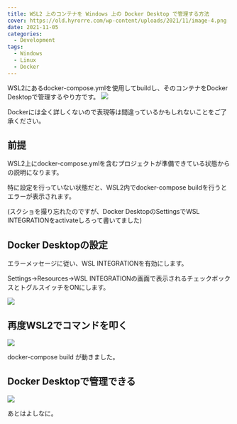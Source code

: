 ```yaml
---
title: WSL2 上のコンテナを Windows 上の Docker Desktop で管理する方法
cover: https://old.hyrorre.com/wp-content/uploads/2021/11/image-4.png
date: 2021-11-05
categories:
  - Development
tags:
  - Windows
  - Linux
  - Docker
---
```


WSL2にあるdocker-compose.ymlを使用してbuildし、そのコンテナをDocker Desktopで管理するやり方です。
<img src="https://old.hyrorre.com/wp-content/uploads/2021/11/image-4.png" class="shadow">

<!--more-->

Dockerには全く詳しくないので表現等は間違っているかもしれないことをご了承ください。

## 前提

WSL2上にdocker-compose.ymlを含むプロジェクトが準備できている状態からの説明になります。

特に設定を行っていない状態だと、WSL2内でdocker-compose buildを行うとエラーが表示されます。

(スクショを撮り忘れたのですが、Docker DesktopのSettingsでWSL INTEGRATIONをactivateしろって書いてました)

## Docker Desktopの設定

エラーメッセージに従い、WSL INTEGRATIONを有効にします。

Settings→Resources→WSL INTEGRATIONの画面で表示されるチェックボックスとトグルスイッチをONにします。

![](https://old.hyrorre.com/wp-content/uploads/2021/11/image.png)

## 再度WSL2でコマンドを叩く

![](https://old.hyrorre.com/wp-content/uploads/2021/11/image-1.png)

docker-compose build が動きました。

## Docker Desktopで管理できる

![](https://old.hyrorre.com/wp-content/uploads/2021/11/image-3.png)

あとはよしなに。